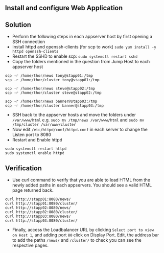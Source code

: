 
## Install and configure Web Application
## Solution
* Perform the following steps in each appserver host by first opening a SSH connection
* Install httpd and openssh-clients (for scp to work)
`sudo yum install -y httpd openssh-clients`
* Restart the SSHD to enable scp: `sudo systemctl restart sshd`
* Copy the folders mentioned in the question from Jump Host to each appserver host
```
scp -r /home/thor/news tony@stapp01:/tmp
scp -r /home/thor/cluster tony@stapp01:/tmp

scp -r /home/thor/news steve@stapp02:/tmp
scp -r /home/thor/cluster steve@stapp02:/tmp

scp -r /home/thor/news banner@stapp03:/tmp
scp -r /home/thor/cluster banner@stapp03:/tmp 
```
* SSH back to the appserver hosts and move the folders under `/var/www/html` e.g. `sudo mv /tmp/news /var/www/html` and `sudo mv /tmp/cluster /var/www/cluster`
* Now edit `/etc/httpd/conf/httpd.conf` in each server to change the Listen port to 8080
* Restart and Enable httpd
```
sudo systemctl restart httpd
sudo systemctl enable httpd
```

## Verification
* Use curl command to verify that you are able to load HTML from the newly added paths in each appservers. You should see a valid HTML page returned back.
```
curl http://stapp01:8080/news/
curl http://stapp01:8080/cluster/
curl http://stapp02:8080/news/
curl http://stapp02:8080/cluster/
curl http://stapp03:8080/news/
curl http://stapp03:8080/cluster/
```
* Finally, access the Loadbalancer URL by clicking `Select port to view on Host 1`, and adding port `80` click on Display Port. Edit, the address bar to add the paths `/news/` and `/cluster/` to check you can see the respective pages.